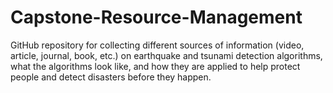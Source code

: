 # Capstone-Resource-Management
GitHub repository for collecting different sources of information (video, article, journal, book, etc.) on earthquake and tsunami detection algorithms, what the algorithms look like, and how they are applied to help protect people and detect disasters before they happen. 
